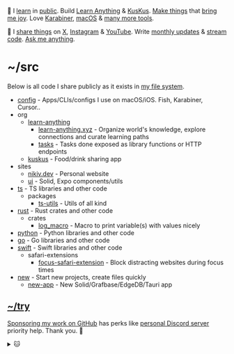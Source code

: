 👋 I [learn](https://wiki.nikiv.dev/sharing/everything-I-know) in [public](https://wiki.nikiv.dev/). Build [Learn Anything](https://github.com/learn-anything/learn-anything.xyz) & [KusKus](https://github.com/kuskusapp/kuskus). [Make things](https://nikiv.dev/projects) that [bring me joy](https://nikiv.dev/likes). Love [Karabiner](https://wiki.nikiv.dev/macOS/apps/karabiner/), [macOS](https://github.com/nikitavoloboev/config) & [many more tools](https://wiki.nikiv.dev/sharing/my-workflow).

💛 I [share things](https://wiki.nikiv.dev/sharing/) on [X](https://twitter.com/nikitavoloboev), [Instagram](https://www.instagram.com/nikitavoloboev) & [YouTube](https://www.youtube.com/channel/UCEKqrUfr_FMKIO9XSJS4vDw). Write [monthly updates](https://wiki.nikiv.dev/looking-back/) & [stream code](https://www.youtube.com/@nikitavoloboev/streams). [Ask me anything](https://github.com/nikitavoloboev/ama).

# ~/src

Below is all code I share publicly as it exists in [my file system](https://wiki.nikiv.dev/unix/my-file-system).

<!-- Below is all useful code I share publicly as it exists in [my file system](https://wiki.nikiv.dev/unix/my-file-system). See [here](https://nikiv.dev/github) for full interactive list. -->
<!-- TODO: add above once /github is built. interactive list will include repos like [explore], [data] etc. Can also include repos like `private` just show a lock next to it. reflect my file system fully  -->

- [config](https://github.com/nikitavoloboev/config) - Apps/CLIs/configs I use on macOS/iOS. Fish, Karabiner, Cursor..
- org
  - [learn-anything](https://github.com/learn-anything)
    - [learn-anything.xyz](https://github.com/learn-anything/learn-anything.xyz) - Organize world's knowledge, explore connections and curate learning paths
    - [tasks](https://github.com/learn-anything/tasks) - Tasks done exposed as library functions or HTTP endpoints
  - [kuskus](https://github.com/kuskusapp/kuskus) - Food/drink sharing app
- sites
  - [nikiv.dev](https://github.com/nikitavoloboev/nikiv.dev) - Personal website
  - [ui](https://github.com/nikitavoloboev/ui) - Solid, Expo components/utils
- [ts](https://github.com/nikitavoloboev/ts) - TS libraries and other code
  - packages
    - [ts-utils](https://github.com/nikitavoloboev/ts-utils) - Utils of all kind
- [rust](https://github.com/nikitavoloboev/rust) - Rust crates and other code
  - crates
    - [log_macro](https://github.com/nikitavoloboev/log_macro) - Macro to print variable(s) with values nicely
- [python](https://github.com/nikitavoloboev/python) - Python libraries and other code
- [go](https://github.com/nikitavoloboev/go) - Go libraries and other code
- [swift](https://github.com/nikitavoloboev/swift) - Swift libraries and other code
  - safari-extensions
    - [focus-safari-extension](https://github.com/nikitavoloboev/focus-safari-extension) - Block distracting websites during focus times
- [new](https://github.com/nikitavoloboev/new) - Start new projects, create files quickly
  - [new-app](https://github.com/nikitavoloboev/new-app) - New Solid/Grafbase/EdgeDB/Tauri app
    <!-- TODO: fix mess below -->
    <!-- TODO: add when there is actual code in there, for now focus is on ts/go/python/rust fully
    <!-- - [zig](https://github.com/nikitavoloboev/zig) - Zig libraries + testing code -->
    <!-- - [ocaml](https://github.com/nikitavoloboev/ocaml) - OCaml libraries + testing code -->
    <!-- TODO: needs update -->
    <!-- other -->
    <!-- - [explore](https://github.com/learn-anything/todo) - Trying things -->
    <!-- - [data](https://github.com/learn-anything/data) - Data to seed LA + task -->
    <!-- TODO: alfred/raycast are repos I don't need as workflows will live inside respective language and curated part can mentioned in /config repo -->
    <!-- - [alfred](https://github.com/nikitavoloboev/alfred) - Alfred workflows I use -->
    <!-- - [raycast](https://github.com/nikitavoloboev/raycast) - Raycast extensions I use -->
    <!-- - [haskell](https://github.com/nikitavoloboev/haskell) - Haskell libraries + testing code -->

## [~/try](https://github.com/nikitavoloboev/try)

[Sponsoring my work on GitHub](https://github.com/sponsors/nikitavoloboev) has perks like [personal Discord server](https://discord.com/invite/TVafwaD23d) priority help. Thank you. 🖤

<details><summary>🐱</summary>
  <br/>
  <a href="https://nikiv.dev">
    <img width="800" heigth="200" src="https://raw.githubusercontent.com/nikitavoloboev/nikitavoloboev/main/cat.jpg"></img>
  </a>
</details>
